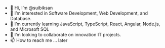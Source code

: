 - 👋 Hi, I’m @suibiksan
- 👀 I’m interested in Software Development, Web Development, and Database.
- 🌱 I’m currently learning JavaScript, TypeScript, React, Angular, Node.js, and Microsoft SQL
- 💞️ I’m looking to collaborate on innovation IT projects.
- 📫 How to reach me ... later

<!---
suibiksan/suibiksan is a ✨ special ✨ repository because its `README.md` (this file) appears on your GitHub profile.
You can click the Preview link to take a look at your changes.
--->
